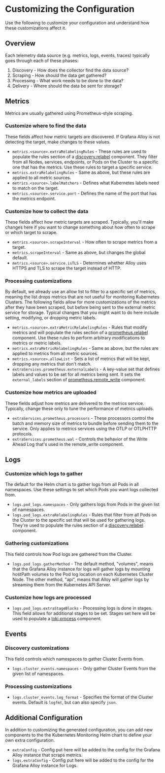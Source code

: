 # Customizing the Configuration

Use the following to customize your configuration and understand how these customizations affect it.

## Overview

Each telemetry data source (e.g. metrics, logs, events, traces) typically goes through each of these phases:

1.  Discovery - How does the collector find the data source?
2.  Scraping - How should the data get gathered?
3.  Processing - What work needs to be done to the data?
4.  Delivery - Where should the data be sent for storage?

## Metrics

Metrics are usually gathered using Prometheus-style scraping.

### Customize where to find the data

These fields affect how metric targets are discovered. If Grafana Alloy is not detecting the target, make changes to
these values.

-   `metrics.<source>.extraRelabelingRules` - These rules are used to populate the rules section of a
  [discovery.relabel](https://grafana.com/docs/alloy/latest/reference/components/discovery.relabel/) component.
  They filter from all Nodes, services, endpoints, or Pods on the
  Cluster to a specific one that has the metrics.
  Use these rules to target a specific service.
-   `metrics.extraRelabelingRules` - Same as above, but these rules are applied to all metric sources.
-   `metrics.<source>.labelMatchers` - Defines what Kubernetes labels need to match on the target.
-   `metrics.<source>.service.port` - Defines the name of the port that has the metrics endpoint.

### Customize how to collect the data

These fields affect how metric targets are scraped. Typically, you'll make changes here if
you want to change something about how often to scrape or which target to scrape.

-   `metrics.<source>.scrapeInterval` - How often to scrape metrics from a target.
-   `metrics.scrapeInterval` - Same as above, but changes the global default.
-   `metrics.<source>.service.isTLS` - Determines whether Alloy uses HTTPS and TLS to scrape the target instead of HTTP.

### Processing customizations

By default, we already use an allow list to filter to a specific set of metrics, meaning the list drops metrics that
are not useful for monitoring Kubernetes Clusters. The following fields allow for more customizations of the metrics
after they have been scraped, but before being sent to the external metric service for storage. Typical changes that you
might want to do here include setting, modifying, or dropping metric labels.

-   `metrics.<source>.extraMetricRelabelingRules` - Rules that modify metrics and will populate the rules
  section of a [prometheus.relabel](https://grafana.com/docs/alloy/latest/reference/components/prometheus.relabel/)
  component. Use these rules to perform arbitrary modifications to metrics or metric labels.
-   `metrics.extraMetricRelabelingRules` - Same as above, but the rules are applied to metrics from all metric sources.
-   `metrics.<source>.allowList` - Sets a list of metrics that will be kept, dropping any metrics that don't match.
-   `extraServices.prometheus.externalLabels` - A key-value set that defines labels and values to be set for all metrics
  being sent. It sets the `external_labels` section of
  [prometheus.remote_write](https://grafana.com/docs/alloy/latest/reference/components/prometheus.remote_write/#arguments)
  component.

### Customize how metrics are uploaded

These fields adjust how metrics are delivered to the metrics service. Typically, change these only to
tune the performance of metrics uploads.

-   `extraServices.prometheus.processors` - These processors control the batch and memory size of metrics to bundle
  before sending them to the service. Only applies to metrics services using the OTLP or OTLPHTTP protocols.
-   `extraServices.prometheus.wal` - Controls the behavior of the Write Ahead Log that's used in the remote_write
  component.

## Logs

### Customize which logs to gather

The default for the Helm chart is to gather logs from all Pods in all namespaces. Use these settings to set which Pods
you want logs collected from.

-   `logs.pod_logs.namespaces` - Only gathers logs from Pods in the given list of namespaces.
-   `logs.pod_logs.extraRelabelingRules` - Rules that filter from all Pods on the Cluster to the specific set
  that will be used for gathering logs. They're used to populate the rules section of a
  [discovery.relabel](https://grafana.com/docs/alloy/latest/reference/components/discovery.relabel/) component.

### Gathering customizations

This field controls how Pod logs are gathered from the Cluster.

-   `logs.pod_logs.gatherMethod` - The default method, "volumes", means that the Grafana Alloy instance for logs will
  gather logs by mounting hostPath volumes to the Pod log location on each Kubernetes Cluster Node. The other method,
  "api", means that Alloy will gather logs by streaming them from the Kubernetes API Server.

### Customize how logs are processed

-   `logs.pod_logs.extraStageBlocks` - Processing logs is done in stages. This field allows for additional stages to
  be set. Stages set here will be used to populate a
  [loki.process](https://grafana.com/docs/alloy/latest/reference/components/loki.process/) component.

## Events

### Discovery customizations

This field controls which namespaces to gather Cluster Events from.

-   `logs.cluster_events.namespaces` - Only gather Cluster Events from the given list of namespaces.

### Processing customizations

-   `logs.cluster_events.log_format` - Specifies the format of the Cluster events. Default is `logfmt`, but can also
  specify
  `json`.

## Additional Configuration

In addition to customizing the generated configuration, you can add new components to the the Kubernetes Monitoring Helm
chart to define your own extra configuration.

-   `extraConfig` - Config put here will be added to the config for the Grafana Alloy instance that scraps metrics.
-   `logs.extraConfig` - Config put here will be added to the config for the Grafana Alloy instance for Logs.
